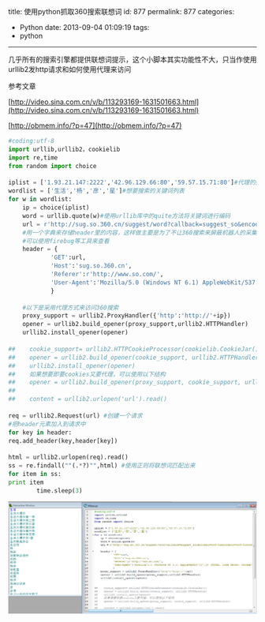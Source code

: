 title: 使用python抓取360搜索联想词
id: 877
permalink: 877
categories:
  - Python
date: 2013-09-04 01:09:19
tags:
  - python
---

几乎所有的搜索引擎都提供联想词提示，这个小脚本其实功能性不大，只当作使用urllib2发http请求和如何使用代理来访问

参考文章

[http://video.sina.com.cn/v/b/113293169-1631501663.html](http://video.sina.com.cn/v/b/113293169-1631501663.html)
 <!-- more -->
[http://obmem.info/?p=47](http://obmem.info/?p=47)
``` python
#coding:utf-8
import urllib,urllib2，cookielib
import re,time
from random import choice

iplist = ['1.93.21.147:2222','42.96.129.66:80','59.57.15.71:80']#代理的列表，可以到网上搜，有好多
wordlist = ['生活','杨','彦','星']#想要搜索的关键词列表
for w in wordlist:
    ip = choice(iplist)
    word = urllib.quote(w)#使用urllib库中的quite方法将关键词进行编码
    url = r'http://sug.so.360.cn/suggest/word?callback=suggest_so&encodein=utf-8&encodeout=utf-8&word=%s'% word
    #用一个字典来存储header里的内容，这样做主要是为了不让360搜索来屏蔽机器人的采集
    #可以使用firebug等工具来查看
    header = {
            'GET':url,
            'Host':'sug.so.360.cn',
            'Referer':r'http://www.so.com/',
            'User-Agent':'Mozilla/5.0 (Windows NT 6.1) AppleWebKit/537.36 (KHTML, like Gecko) Chrome/27.0.1453.116 Safari/537.36'
            }

    #以下是采用代理方式来访问360搜索
    proxy_support = urllib2.ProxyHandler({'http':'http://'+ip})
    opener = urllib2.build_opener(proxy_support,urllib2.HTTPHandler)
    urllib2.install_opener(opener)

##    cookie_support= urllib2.HTTPCookieProcessor(cookielib.CookieJar())
##    opener = urllib2.build_opener(cookie_support, urllib2.HTTPHandler)
##    urllib2.install_opener(opener)
##    如果想要即要cookies又要代理，可以使用以下结构
##    opener = urllib2.build_opener(proxy_support, cookie_support, urllib2.HTTPHandler)
##
##    content = urllib2.urlopen('url').read()

req = urllib2.Request(url) #创建一个请求
#把header元素加入到请求中
for key in header:
req.add_header(key,header[key])

html = urllib2.urlopen(req).read()
ss = re.findall(""(.*?)"",html) #使用正则将联想词匹配出来
for item in ss:
print item
        time.sleep(3)
```
[![360](/image/2013/09/360.png)](/image/2013/09/360.png)
